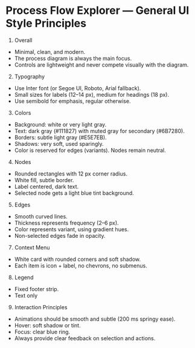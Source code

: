 # Process Flow Explorer — General UI Style Principles

1. Overall  
- Minimal, clean, and modern.  
- The process diagram is always the main focus.  
- Controls are lightweight and never compete visually with the diagram.  

2. Typography  
- Use Inter font (or Segoe UI, Roboto, Arial fallback).  
- Small sizes for labels (12–14 px), medium for headings (18 px).  
- Use semibold for emphasis, regular otherwise.  

3. Colors  
- Background: white or very light gray.  
- Text: dark gray (#111827) with muted gray for secondary (#6B7280).  
- Borders: subtle light gray (#E5E7EB).  
- Shadows: very soft, used sparingly.  
- Color is reserved for edges (variants). Nodes remain neutral.  

4. Nodes  
- Rounded rectangles with 12 px corner radius.  
- White fill, subtle border.  
- Label centered, dark text.  
- Selected node gets a light blue tint background.  

5. Edges  
- Smooth curved lines.  
- Thickness represents frequency (2–6 px).  
- Color represents variant, using gradient hues.  
- Non-selected edges fade in opacity.  


7. Context Menu  
- White card with rounded corners and soft shadow.  
- Each item is icon + label, no chevrons, no submenus.  

8. Legend  
- Fixed footer strip.  
- Text only  

9. Interaction Principles  
- Animations should be smooth and subtle (200 ms springy ease).  
- Hover: soft shadow or tint.  
- Focus: clear blue ring.  
- Always provide clear feedback on selection and actions.  

